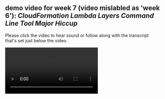 ## demo video for week 7 (video mislabled as 'week 6'): *CloudFormation Lambda Layers Command Line Tool Major Hiccup*     

Please click the video to hear sound or follow along with the transcript that's set just below the video.   

![demo](https://user-images.githubusercontent.com/38410965/111991926-38cf7600-8aeb-11eb-9e3b-7e12a30a90e3.mp4)
